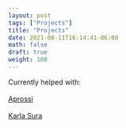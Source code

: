 ```yaml
---
layout: post
tags: ["Projects"]
title: "Projects"
date: 2021-08-11T16:14:41-06:00
math: false
draft: true
weight: 100
---
```


Currently helped with:
<br>
<br>
[Aprossi](https://aprossi.com.sv)
<br><br>
[Karla Sura](https://www.karlasura.net)
